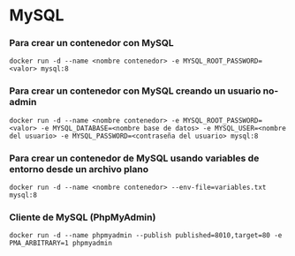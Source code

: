 # MySQL

### Para crear un contenedor con MySQL

```
docker run -d --name <nombre contenedor> -e MYSQL_ROOT_PASSWORD=<valor> mysql:8
```

### Para crear un contenedor con MySQL creando un usuario no-admin

```
docker run -d --name <nombre contenedor> -e MYSQL_ROOT_PASSWORD=<valor> -e MYSQL_DATABASE=<nombre base de datos> -e MYSQL_USER=<nombre del usuario> -e MYSQL_PASSWORD=<contraseña del usuario> mysql:8
```

### Para crear un contenedor de MySQL usando variables de entorno desde un archivo plano

```
docker run -d --name <nombre contenedor> --env-file=variables.txt mysql:8
```

### Cliente de MySQL (PhpMyAdmin)

```
docker run -d --name phpmyadmin --publish published=8010,target=80 -e PMA_ARBITRARY=1 phpmyadmin
```
